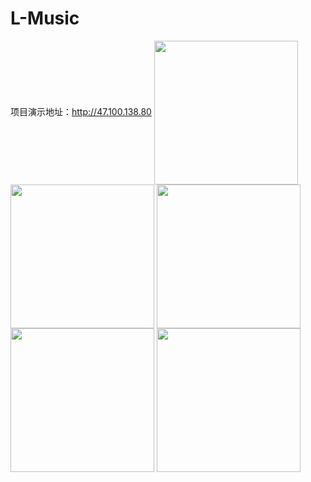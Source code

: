 # L-Music

项目演示地址：http://47.100.138.80
<img src="./static/1.png" width="230" align=center /><img src="./static/2.png" width="230" align=center />
<img src="./static/3.png" width="230" align=center /><img src="./static/4.png" width="230" align=center />
<img src="./static/5.png" width="230" align=center />
